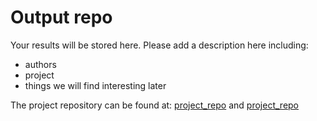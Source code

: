 # Output repo
Your results will be stored here.
Please add a description here including: 
- authors
- project
- things we will find interesting later


The project repository can be found at:
[project_repo](https///github.com/ronald-jaepel/workshop_demo) and [project_repo](https://jugit.fz-juelich.de/IBG-1/ModSim/cadet/CADET-RDM)
